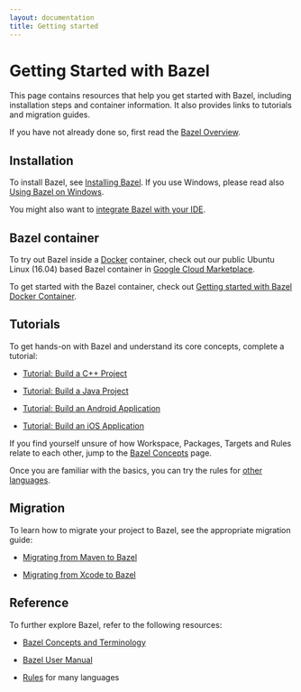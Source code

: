 ```yaml
---
layout: documentation
title: Getting started
---
```


# Getting Started with Bazel

This page contains resources that help you get started with Bazel, including
installation steps and container information. It also provides links to
tutorials and migration guides.

If you have not already done so, first read the [Bazel Overview](bazel-overview.html).

## Installation

To install Bazel, see [Installing Bazel](install.html).
If you use Windows, please read also [Using Bazel on Windows](windows.html).

You might also want to [integrate Bazel with your IDE](ide.html).

## Bazel container

To try out Bazel inside a [Docker](https://www.docker.com/) container, check out
our public Ubuntu Linux (16.04) based Bazel container in
[Google Cloud Marketplace](https://console.cloud.google.com/marketplace/details/google/bazel).

To get started with the Bazel container, check out [Getting started with Bazel Docker Container](bazel-container.html).

## Tutorials

To get hands-on with Bazel and understand its core concepts, complete a
tutorial:

*   [Tutorial: Build a C++ Project](tutorial/cpp.html)

*   [Tutorial: Build a Java Project](tutorial/java.html)

*   [Tutorial: Build an Android Application](tutorial/android-app.html)

*   [Tutorial: Build an iOS Application](tutorial/ios-app.html)

If you find yourself unsure of how Workspace, Packages, Targets and Rules
relate to each other, jump to the [Bazel Concepts](build-ref.html) page.

Once you are familiar with the basics, you can try the rules for
[other languages](rules.html).

## Migration

To learn how to migrate your project to Bazel, see the appropriate migration
guide:

*   [Migrating from Maven to Bazel](migrate-maven.html)

*   [Migrating from Xcode to Bazel](migrate-xcode.html)

## Reference

To further explore Bazel, refer to the following resources:

*   [Bazel Concepts and Terminology](build-ref.html)

*   [Bazel User Manual](user-manual.html)

*   [Rules](rules.html) for many languages

